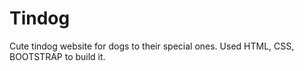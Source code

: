 # Tindog

Cute tindog website for dogs to their special ones. Used HTML, CSS, BOOTSTRAP to build it.
